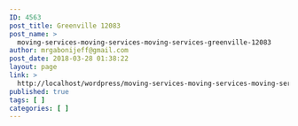```yaml
---
ID: 4563
post_title: Greenville 12083
post_name: >
  moving-services-moving-services-moving-services-greenville-12083
author: mrgabonijeff@gmail.com
post_date: 2018-03-28 01:38:22
layout: page
link: >
  http://localhost/wordpress/moving-services-moving-services-moving-services-greenville-12083/
published: true
tags: [ ]
categories: [ ]
---
```

